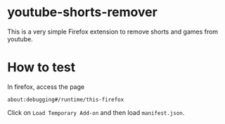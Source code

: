 ﻿# youtube-shorts-remover

This is a very simple Firefox extension to remove shorts and games from youtube.

# How to test

In firefox, access the page 
```
about:debugging#/runtime/this-firefox
```

Click on `Load Temporary Add-on` and then load `manifest.json`.
